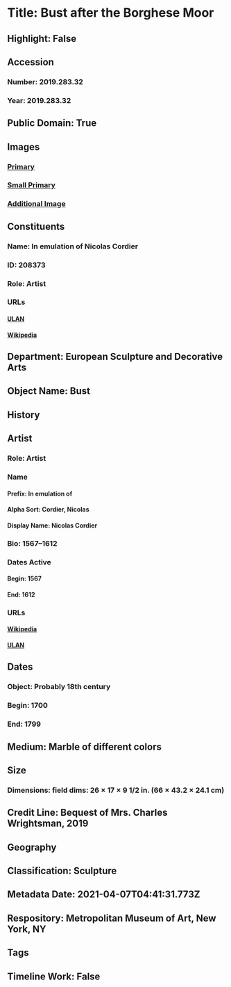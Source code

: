 # Title: Bust after the Borghese Moor
## Highlight: False
## Accession
### Number: 2019.283.32
### Year: 2019.283.32
## Public Domain: True
## Images
### [Primary](https://images.metmuseum.org/CRDImages/es/original/DP-20708-001.jpg)
### [Small Primary](https://images.metmuseum.org/CRDImages/es/web-large/DP-20708-001.jpg)
### [Additional Image](https://images.metmuseum.org/CRDImages/es/original/DP-20708-002.jpg)
## Constituents
### Name: In emulation of Nicolas Cordier
### ID: 208373
### Role: Artist
### URLs
#### [ULAN](http://vocab.getty.edu/page/ulan/500015463)
#### [Wikipedia](https://www.wikidata.org/wiki/Q3876426)
## Department: European Sculpture and Decorative Arts
## Object Name: Bust
## History
## Artist
### Role: Artist
### Name
#### Prefix: In emulation of
#### Alpha Sort: Cordier, Nicolas
#### Display Name: Nicolas Cordier
### Bio: 1567–1612
### Dates Active
#### Begin: 1567
#### End: 1612
### URLs
#### [Wikipedia](https://www.wikidata.org/wiki/Q3876426)
#### [ULAN](http://vocab.getty.edu/page/ulan/500015463)
## Dates
### Object: Probably 18th century
### Begin: 1700
### End: 1799
## Medium: Marble of different colors
## Size
### Dimensions: field dims: 26 × 17 × 9 1/2 in. (66 × 43.2 × 24.1 cm)
## Credit Line: Bequest of Mrs. Charles Wrightsman, 2019
## Geography
## Classification: Sculpture
## Metadata Date: 2021-04-07T04:41:31.773Z
## Respository: Metropolitan Museum of Art, New York, NY
## Tags
## Timeline Work: False